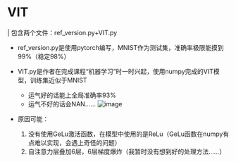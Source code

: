 # VIT
| 包含两个文件：ref_version.py+VIT.py
- ref_version.py是使用pytorch编写，MNIST作为测试集，准确率极限能摸到99%（稳定98%）
- VIT.py是作者在完成课程“机器学习”时一时兴起，使用numpy完成的VIT模型，训练集近似于MNIST
  - 运气好的话能上全局准确率93%
  - 运气不好的话会NAN……
  ![image](https://user-images.githubusercontent.com/79859933/209656161-91d7f692-79bc-4301-a11b-828b6a59bb1d.png)

- 原因可能：
  1. 没有使用GeLu激活函数，在模型中使用的是ReLu（GeLu函数在numpy有点难以实现，会遇上奇怪的问题）
  2. 自注意力层叠加6层，6层梯度爆炸（我暂时没有想到好的处理方法……）
